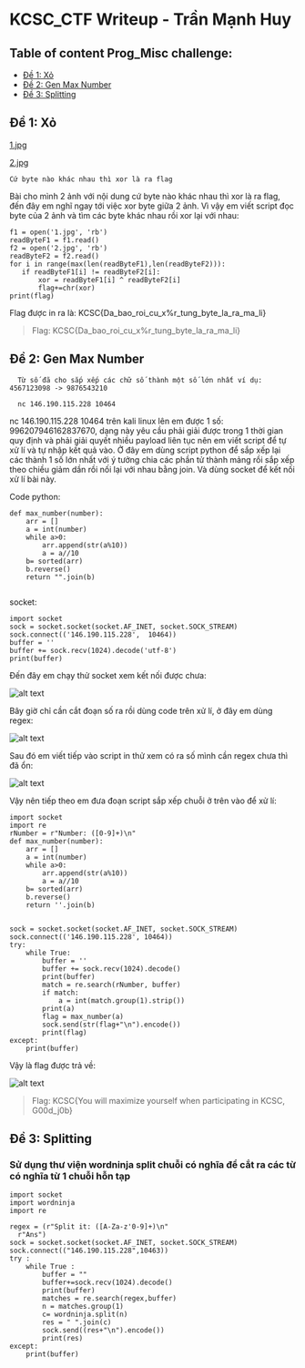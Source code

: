  # KCSC_CTF Writeup - Trần Mạnh Huy
 
 ## Table of content Prog_Misc challenge:
* [Đề 1: Xỏ](#Đề-1-xỏ)
* [Đề 2: Gen Max Number](#Đề-2-gen-max-number)
* [Đề 3: Splitting](#đề-3-splitting)

 ## Đề 1: Xỏ
 
[1.jpg](https://bcm.kcslab.asia/files/5b15629bd8aa6e8596a23b25fdecd347/1.jpg?token=eyJ1c2VyX2lkIjo1OCwidGVhbV9pZCI6bnVsbCwiZmlsZV9pZCI6NDF9.Y8ZQ1A.o7GnwPOZqcXHwTxEdezXwAyn__I)
 
[2.jpg](https://bcm.kcslab.asia/files/0ad891166bb4da976666f3ae3d606f1f/2.jpg?token=eyJ1c2VyX2lkIjo1OCwidGVhbV9pZCI6bnVsbCwiZmlsZV9pZCI6NDJ9.Y8ZQ1A.XPA6vAmR3w0A0CAwe2iXao-71lQ)
 
 ```
 Cứ byte nào khác nhau thì xor là ra flag
 ```
 
 Bài cho mình 2 ảnh với nội dung cứ byte nào khác nhau thì xor là ra flag, đến đây em nghĩ ngay tới việc xor byte giữa 2 ảnh.
 Vì vậy em viết script đọc byte của 2 ảnh và tìm các byte khác nhau rồi xor lại với nhau:
 ```
 f1 = open('1.jpg', 'rb')
readByteF1 = f1.read()
f2 = open('2.jpg', 'rb')
readByteF2 = f2.read()
for i in range(max(len(readByteF1),len(readByteF2))):
    if readByteF1[i] != readByteF2[i]:
        xor = readByteF1[i] ^ readByteF2[i]
        flag+=chr(xor)
print(flag)
 ```
Flag được in ra là: KCSC{Da_bao_roi_cu_x%r_tung_byte_la_ra_ma_li}

 >Flag: KCSC{Da_bao_roi_cu_x%r_tung_byte_la_ra_ma_li}
 
 
## Đề 2: Gen Max Number
  
```
  Từ số đã cho sắp xếp các chữ số thành một số lớn nhất ví dụ: 4567123098 -> 9876543210

  nc 146.190.115.228 10464
```
nc 146.190.115.228 10464 trên kali linux lên em được 1 số: 996207946162837670, dạng này yêu cầu phải giải được trong 1 thời gian quy định và phải giải quyết nhiều payload liên tục nên em viết script để tự xử lí và tự nhập kết quả vào. Ở đây em dùng script python để sắp xếp lại các thành 1 số lớn nhất với ý tưởng chia các phần tử thành mảng rồi sắp xếp theo chiều giảm dần rồi nối lại với nhau bằng join. Và dùng socket để kết nối xử lí bài này.

Code python: 
```
def max_number(number):
    arr = []
    a = int(number)
    while a>0:
        arr.append(str(a%10))
        a = a//10
    b= sorted(arr)
    b.reverse()
    return "".join(b)
    
 ```
 
 socket:
 ```
 import socket 
sock = socket.socket(socket.AF_INET, socket.SOCK_STREAM)
sock.connect(('146.190.115.228',  10464))
buffer = ''
buffer += sock.recv(1024).decode('utf-8')
print(buffer)

```
Đến đây em chạy thử socket xem kết nối được chưa: 

![alt text](https://github.com/manhhuy2002/Hello_world/blob/main/regex0.jpg)

Bây giờ chỉ cần cắt đoạn số ra rồi dùng code trên xử lí, ở đây em dùng regex:

![alt text](https://github.com/manhhuy2002/Hello_world/blob/main/flag0.jpg)

Sau đó em viết tiếp vào script in thử xem có ra số mình cần regex chưa thì đã ổn:

![alt text](https://github.com/manhhuy2002/Hello_world/blob/main/last.jpg)

Vậy nên tiếp theo em đưa đoạn script sắp xếp chuỗi ở trên vào để xử lí:
 
```
import socket 
import re
rNumber = r"Number: ([0-9]+)\n"
def max_number(number):
    arr = []
    a = int(number)
    while a>0:
        arr.append(str(a%10))
        a = a//10
    b= sorted(arr)
    b.reverse()
    return ''.join(b)     
 
        
sock = socket.socket(socket.AF_INET, socket.SOCK_STREAM)
sock.connect(('146.190.115.228', 10464))
try:
    while True:
        buffer = ''
        buffer += sock.recv(1024).decode()
        print(buffer)
        match = re.search(rNumber, buffer)
        if match:
            a = int(match.group(1).strip())
        print(a)
        flag = max_number(a)
        sock.send(str(flag+"\n").encode())
        print(flag)        
except:
    print(buffer)
```

Vậy là flag được trả về: 

![alt text](https://github.com/manhhuy2002/Hello_world/blob/main/flag.jpg)



>Flag: KCSC{You will maximize yourself when participating in KCSC, G00d_j0b}

## Đề 3: Splitting


### Sử dụng thư viện wordninja split chuỗi có nghĩa  để cắt ra các từ có nghĩa từ 1 chuỗi hỗn tạp
```
import socket
import wordninja
import re

regex = (r"Split it: ([A-Za-z'0-9]+)\n"
  r"Ans")
sock = socket.socket(socket.AF_INET, socket.SOCK_STREAM)
sock.connect(("146.190.115.228",10463))
try :
    while True :
        buffer = ""
        buffer+=sock.recv(1024).decode()
        print(buffer)
        matches = re.search(regex,buffer)
        n = matches.group(1)
        c= wordninja.split(n)
        res = " ".join(c)
        sock.send((res+"\n").encode())
        print(res)
except:
    print(buffer)
    
```

